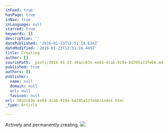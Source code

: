 ```yaml
---
inFeed: true
hasPage: true
inNav: true
inLanguage: null
starred: true
keywords: []
description: ''
datePublished: '2016-01-23T12:51:18.624Z'
dateModified: '2016-01-23T12:51:16.449Z'
title: Creating
author: []
sourcePath: _posts/2016-01-23-30a2c63e-ee84-4cab-919a-bd295a33febb.md
published: true
authors: []
publisher:
  name: null
  domain: null
  url: null
  favicon: null
url: 30a2c63e-ee84-4cab-919a-bd295a33febb/index.html
_type: Article

---
```

Actively and permanently creating.
![](https://the-grid-user-content.s3-us-west-2.amazonaws.com/8b06748e-4b1f-45cb-9bf7-4f39268c3f69.jpg)